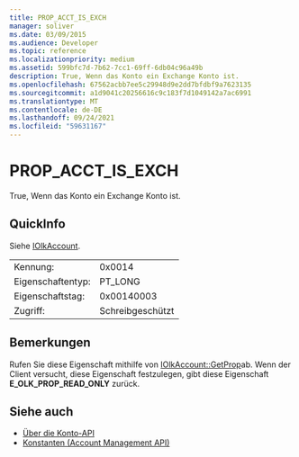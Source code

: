 ```yaml
---
title: PROP_ACCT_IS_EXCH
manager: soliver
ms.date: 03/09/2015
ms.audience: Developer
ms.topic: reference
ms.localizationpriority: medium
ms.assetid: 599bfc7d-7b62-7cc1-69ff-6db04c96a49b
description: True, Wenn das Konto ein Exchange Konto ist.
ms.openlocfilehash: 67562acbb7ee5c29948d9e2dd7bfdbf9a7623135
ms.sourcegitcommit: a1d9041c20256616c9c183f7d1049142a7ac6991
ms.translationtype: MT
ms.contentlocale: de-DE
ms.lasthandoff: 09/24/2021
ms.locfileid: "59631167"
---
```

# <a name="prop_acct_is_exch"></a>PROP_ACCT_IS_EXCH

True, Wenn das Konto ein Exchange Konto ist.
  
## <a name="quick-info"></a>QuickInfo

Siehe [IOlkAccount](iolkaccount.md).
  
|||
|:-----|:-----|
|Kennung:  <br/> |0x0014  <br/> |
|Eigenschaftentyp:  <br/> |PT_LONG  <br/> |
|Eigenschaftstag:  <br/> |0x00140003  <br/> |
|Zugriff:  <br/> |Schreibgeschützt  <br/> |
   
## <a name="remarks"></a>Bemerkungen

Rufen Sie diese Eigenschaft mithilfe von [IOlkAccount::GetProp](iolkaccount-getprop.md)ab. Wenn der Client versucht, diese Eigenschaft festzulegen, gibt diese Eigenschaft **E_OLK_PROP_READ_ONLY** zurück. 
  
## <a name="see-also"></a>Siehe auch

- [Über die Konto-API](about-the-account-management-api.md) 
- [Konstanten (Account Management API)](constants-account-management-api.md)

